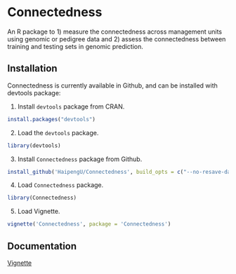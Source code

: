 
<!-- README.md is generated from README.Rmd. Please edit README.Rmd (this file) -->

# Connectedness

An R package to 1) measure the connectedness across management units
using genomic or pedigree data and 2) assess the connectedness between
training and testing sets in genomic prediction.

## Installation

Connectedness is currently available in Github, and can be installed
with devtools package:

1.  Install `devtools` package from CRAN.

<!-- end list -->

``` r
install.packages("devtools")
```

2.  Load the `devtools` package.

<!-- end list -->

``` r
library(devtools)
```

3.  Install `Connectedness` package from
Github.

<!-- end list -->

``` r
install_github('HaipengU/Connectedness', build_opts = c("--no-resave-data", "--no-manual"))
```

4.  Load `Connectedness` package.

<!-- end list -->

``` r
library(Connectedness)
```

5.  Load Vignette.

<!-- end list -->

``` r
vignette('Connectedness', package = 'Connectedness')
```

## Documentation

[Vignette](https://haipengu.github.io/Rmd/Vignette.html)
